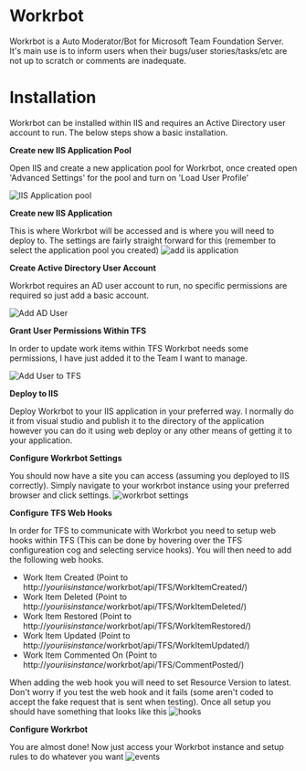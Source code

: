 # Workrbot

Workrbot is a Auto Moderator/Bot for Microsoft Team Foundation Server. It's main use is to inform users when their bugs/user stories/tasks/etc are not up to scratch or comments are inadequate. 

# Installation

Workrbot can be installed within IIS and requires an Active Directory user account to run. The below steps show a basic installation.

**Create new IIS Application Pool**

Open IIS and create a new application pool for Workrbot, once created open 'Advanced Settings' for the pool and turn on 'Load User Profile'

![IIS Application pool](https://i.imgur.com/gr2bs48.png)

**Create new IIS  Application**

This is where Workrbot will be accessed and is where you will need to deploy to. The settings are fairly straight forward for this (remember to select the application pool you created)
![add iis application](https://i.imgur.com/3lUzQth.png)

**Create Active Directory User Account**

Workrbot requires an AD user account to run, no specific permissions are required so just add a basic account.

![Add AD User](https://i.imgur.com/sOwNnjA.png)

**Grant User Permissions Within TFS**

In order to update work items within TFS Workrbot needs some permissions, I have just added it to the Team I want to manage.

![Add User to TFS](https://i.imgur.com/PIpTKAl.png)

**Deploy to IIS**

Deploy Workrbot to your IIS application in your preferred way. I normally do it from visual studio and publish it to the directory of the application however you can do it using web deploy or any other means of getting it to your application.

**Configure Workrbot Settings**

You should now have a site you can access (assuming you deployed to IIS correctly). Simply navigate to your workrbot instance using your preferred browser and click settings.
![workrbot settings](https://i.imgur.com/JSj8GDu.png)

**Configure TFS Web Hooks**

In order for TFS to communicate with Workrbot you need to setup web hooks within TFS (This can be done by hovering over the TFS configureation cog and selecting service hooks). You will then need to add the following web hooks.
 - Work Item Created (Point to http://*youriisinstance*/workrbot/api/TFS/WorkItemCreated/)
 - Work Item Deleted (Point to http://*youriisinstance*/workrbot/api/TFS/WorkItemDeleted/)
 - Work Item Restored (Point to http://*youriisinstance*/workrbot/api/TFS/WorkItemRestored/)
 - Work Item Updated (Point to http://*youriisinstance*/workrbot/api/TFS/WorkItemUpdated/)
 - Work Item Commented On (Point to http://*youriisinstance*/workrbot/api/TFS/CommentPosted/)

When adding the web hook you will need to set Resource Version to latest. Don't worry if you test the web hook and it fails (some aren't coded to accept the fake request that is sent when testing). Once all setup you should have something that looks like this
![hooks](https://i.imgur.com/sNMoW7h.png)

**Configure Workrbot**

You are almost done! Now just access your Workrbot instance and setup rules to do whatever you want
![events](https://i.imgur.com/bPbMgDd.png)
